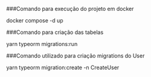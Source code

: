 ###Comando para execução do projeto em docker

docker compose -d up

###Comando para criação das tabelas

yarn typeorm migrations:run

###Comando utilizado para criação migrations do User

yarn typeorm migration:create -n CreateUser